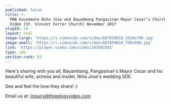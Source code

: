 ```yaml
---
published: false
title: >-
  PBB housemate Niña Jose and Bayambang Pangasinan Mayor Cezar’s Church Wedding
  Video (St. Vincent Ferrer Church) November 2017
slugID: 29
layout: reel
image-large: 'https://i.vimeocdn.com/video/667659018_1920x700.jpg'
image-small: 'https://i.vimeocdn.com/video/667659018_750x500.jpg'
link: 'https://player.vimeo.com/video/243502582'
type: sde
section-rank: 93
---
```

Here's sharing with you all, Bayambang, Pangasinan's Mayor Cezar and his beautiful wife, actress and model, Niña Jose's wedding SDE.

See and feel the love they share! :)

Email us at: inquiry@threelogyvideo.com
